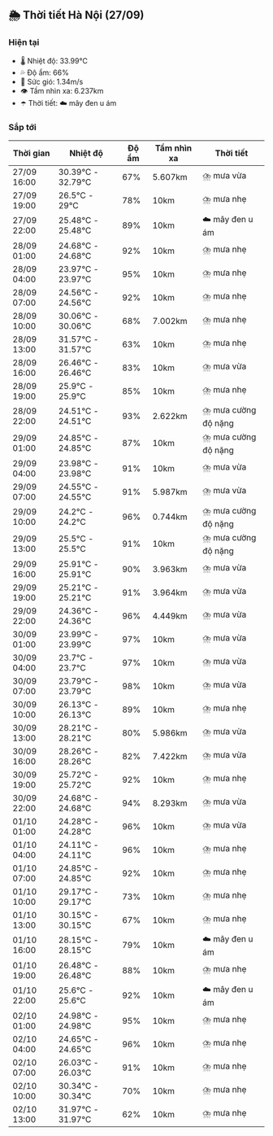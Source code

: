 ## 🌦️ Thời tiết Hà Nội (27/09)

### Hiện tại

- 🌡️ Nhiệt độ: 33.99℃
- 💦 Độ ẩm: 66%
- 💨 Sức gió: 1.34m/s
- 👁️ Tầm nhìn xa: 6.237km
- ☂️ Thời tiết: ☁️ mây đen u ám

### Sắp tới

| Thời gian | Nhiệt độ | Độ ẩm | Tầm nhìn xa | Thời tiết |
| --- | --- | --- | --- | --- |
| 27/09 16:00 | 30.39℃ - 32.79℃ | 67% | 5.607km | ⛈️ mưa vừa |
| 27/09 19:00 | 26.5℃ - 29℃ | 78% | 10km | ⛈️ mưa nhẹ |
| 27/09 22:00 | 25.48℃ - 25.48℃ | 89% | 10km | ☁️ mây đen u ám |
| 28/09 01:00 | 24.68℃ - 24.68℃ | 92% | 10km | ⛈️ mưa nhẹ |
| 28/09 04:00 | 23.97℃ - 23.97℃ | 95% | 10km | ⛈️ mưa nhẹ |
| 28/09 07:00 | 24.56℃ - 24.56℃ | 92% | 10km | ⛈️ mưa nhẹ |
| 28/09 10:00 | 30.06℃ - 30.06℃ | 68% | 7.002km | ⛈️ mưa nhẹ |
| 28/09 13:00 | 31.57℃ - 31.57℃ | 63% | 10km | ⛈️ mưa nhẹ |
| 28/09 16:00 | 26.46℃ - 26.46℃ | 83% | 10km | ⛈️ mưa vừa |
| 28/09 19:00 | 25.9℃ - 25.9℃ | 85% | 10km | ⛈️ mưa nhẹ |
| 28/09 22:00 | 24.51℃ - 24.51℃ | 93% | 2.622km | ⛈️ mưa cường độ nặng |
| 29/09 01:00 | 24.85℃ - 24.85℃ | 87% | 10km | ⛈️ mưa cường độ nặng |
| 29/09 04:00 | 23.98℃ - 23.98℃ | 91% | 10km | ⛈️ mưa vừa |
| 29/09 07:00 | 24.55℃ - 24.55℃ | 91% | 5.987km | ⛈️ mưa vừa |
| 29/09 10:00 | 24.2℃ - 24.2℃ | 96% | 0.744km | ⛈️ mưa cường độ nặng |
| 29/09 13:00 | 25.5℃ - 25.5℃ | 91% | 10km | ⛈️ mưa cường độ nặng |
| 29/09 16:00 | 25.91℃ - 25.91℃ | 90% | 3.963km | ⛈️ mưa vừa |
| 29/09 19:00 | 25.21℃ - 25.21℃ | 91% | 3.964km | ⛈️ mưa vừa |
| 29/09 22:00 | 24.36℃ - 24.36℃ | 96% | 4.449km | ⛈️ mưa vừa |
| 30/09 01:00 | 23.99℃ - 23.99℃ | 97% | 10km | ⛈️ mưa vừa |
| 30/09 04:00 | 23.7℃ - 23.7℃ | 97% | 10km | ⛈️ mưa vừa |
| 30/09 07:00 | 23.79℃ - 23.79℃ | 98% | 10km | ⛈️ mưa vừa |
| 30/09 10:00 | 26.13℃ - 26.13℃ | 89% | 10km | ⛈️ mưa nhẹ |
| 30/09 13:00 | 28.21℃ - 28.21℃ | 80% | 5.986km | ⛈️ mưa vừa |
| 30/09 16:00 | 28.26℃ - 28.26℃ | 82% | 7.422km | ⛈️ mưa vừa |
| 30/09 19:00 | 25.72℃ - 25.72℃ | 92% | 10km | ⛈️ mưa nhẹ |
| 30/09 22:00 | 24.68℃ - 24.68℃ | 94% | 8.293km | ⛈️ mưa vừa |
| 01/10 01:00 | 24.28℃ - 24.28℃ | 96% | 10km | ⛈️ mưa vừa |
| 01/10 04:00 | 24.11℃ - 24.11℃ | 96% | 10km | ⛈️ mưa nhẹ |
| 01/10 07:00 | 24.85℃ - 24.85℃ | 92% | 10km | ⛈️ mưa nhẹ |
| 01/10 10:00 | 29.17℃ - 29.17℃ | 73% | 10km | ⛈️ mưa nhẹ |
| 01/10 13:00 | 30.15℃ - 30.15℃ | 67% | 10km | ⛈️ mưa nhẹ |
| 01/10 16:00 | 28.15℃ - 28.15℃ | 79% | 10km | ☁️ mây đen u ám |
| 01/10 19:00 | 26.48℃ - 26.48℃ | 88% | 10km | ⛈️ mưa nhẹ |
| 01/10 22:00 | 25.6℃ - 25.6℃ | 92% | 10km | ☁️ mây đen u ám |
| 02/10 01:00 | 24.98℃ - 24.98℃ | 95% | 10km | ⛈️ mưa nhẹ |
| 02/10 04:00 | 24.65℃ - 24.65℃ | 96% | 10km | ⛈️ mưa nhẹ |
| 02/10 07:00 | 26.03℃ - 26.03℃ | 91% | 10km | ⛈️ mưa nhẹ |
| 02/10 10:00 | 30.34℃ - 30.34℃ | 70% | 10km | ⛈️ mưa nhẹ |
| 02/10 13:00 | 31.97℃ - 31.97℃ | 62% | 10km | ⛈️ mưa nhẹ |
